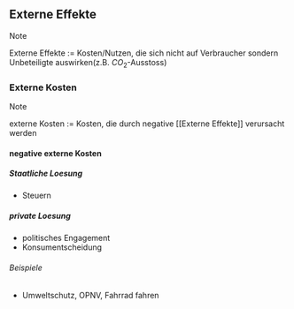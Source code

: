 ## Externe Effekte
> [!Note]
> Externe Effekte := Kosten/Nutzen, die sich nicht auf Verbraucher sondern Unbeteiligte auswirken(z.B. $CO_2$-Ausstoss)

### Externe Kosten
>[!Note]
>externe Kosten := Kosten, die durch negative [[Externe Effekte]] verursacht werden
#### negative externe Kosten
##### Staatliche Loesung
- Steuern

##### private Loesung
- politisches Engagement
- Konsumentscheidung
###### Beispiele
- Umweltschutz, OPNV, Fahrrad fahren


